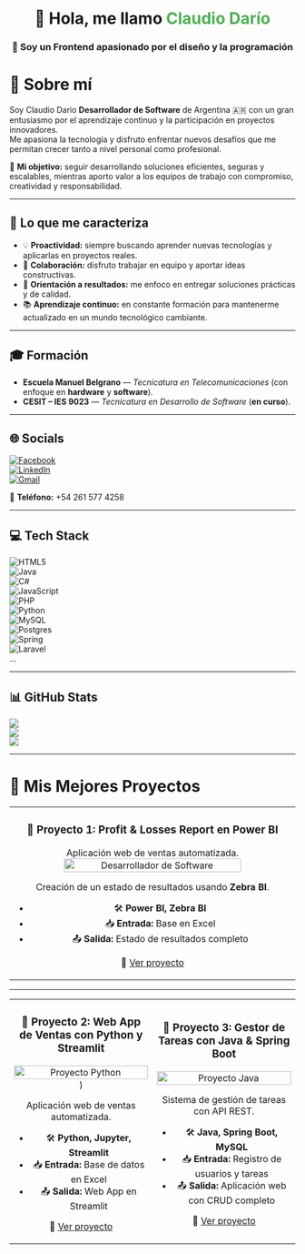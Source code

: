 <h1 align="center">👋 Hola, me llamo <span style="color:#4CAF50">Claudio Darío</span></h1>
<h3 align="center">🚀 Soy un Frontend apasionado por el diseño y la programación</h3>

# 💫 Sobre mí

Soy    Claudio Dario  **Desarrollador de Software** de Argentina 🇦🇷 con un gran entusiasmo por el aprendizaje continuo y la participación en proyectos innovadores.  
Me apasiona la tecnología y disfruto enfrentar nuevos desafíos que me permitan crecer tanto a nivel personal como profesional.  

🎯 **Mi objetivo:** seguir desarrollando soluciones eficientes, seguras y escalables, mientras aporto valor a los equipos de trabajo con compromiso, creatividad y responsabilidad.  

---

## 🌟 Lo que me caracteriza

- 💡 **Proactividad:** siempre buscando aprender nuevas tecnologías y aplicarlas en proyectos reales.  
- 🤝 **Colaboración:** disfruto trabajar en equipo y aportar ideas constructivas.  
- 🎯 **Orientación a resultados:** me enfoco en entregar soluciones prácticas y de calidad.  
- 📚 **Aprendizaje continuo:** en constante formación para mantenerme actualizado en un mundo tecnológico cambiante.  

---

## 🎓 Formación

- **Escuela Manuel Belgrano** — *Tecnicatura en Telecomunicaciones* (con enfoque en **hardware** y **software**).  
- **CESIT – IES 9023** — *Tecnicatura en Desarrollo de Software* (**en curso**).  

---

## 🌐 Socials  

[![Facebook](https://img.shields.io/badge/Facebook-%231877F2.svg?logo=Facebook&logoColor=white)](https://facebook.com/claudiossosa_l779@hotmail.com)  
[![LinkedIn](https://img.shields.io/badge/LinkedIn-%230077B5.svg?logo=linkedin&logoColor=white)](https://www.linkedin.com/in/claudio-andino-4b8ab6360)  
[![Gmail](https://img.shields.io/badge/Gmail-D14836?logo=gmail&logoColor=white)](mailto:daroclaudios778@gmail.com)

📱 **Teléfono:** +54 261 577 4258  

---

## 💻 Tech Stack

![HTML5](https://img.shields.io/badge/html5-%23E34F26.svg?style=for-the-badge&logo=html5&logoColor=white)  
![Java](https://img.shields.io/badge/java-%23ED8B00.svg?style=for-the-badge&logo=openjdk&logoColor=white)  
![C#](https://img.shields.io/badge/c%23-%23239120.svg?style=for-the-badge&logo=csharp&logoColor=white)  
![JavaScript](https://img.shields.io/badge/javascript-%23323330.svg?style=for-the-badge&logo=javascript&logoColor=%23F7DF1E)  
![PHP](https://img.shields.io/badge/php-%23777BB4.svg?style=for-the-badge&logo=php&logoColor=white)  
![Python](https://img.shields.io/badge/python-3670A0?style=for-the-badge&logo=python&logoColor=ffdd54)  
![MySQL](https://img.shields.io/badge/mysql-4479A1.svg?style=for-the-badge&logo=mysql&logoColor=white)  
![Postgres](https://img.shields.io/badge/postgres-%23316192.svg?style=for-the-badge&logo=postgresql&logoColor=white)  
![Spring](https://img.shields.io/badge/spring-%236DB33F.svg?style=for-the-badge&logo=spring&logoColor=white)  
![Laravel](https://img.shields.io/badge/laravel-%23FF2D20.svg?style=for-the-badge&logo=laravel&logoColor=white)  
... 

---

## 📊 GitHub Stats

![](https://github-readme-stats.vercel.app/api?username=claudio&theme=tokyonight&hide_border=false&include_all_commits=false&count_private=false)  
![](https://nirzak-streak-stats.vercel.app/?user=claudio&theme=tokyonight&hide_border=false)  
![](https://github-readme-stats.vercel.app/api/top-langs/?username=claudio&theme=tokyonight&hide_border=false&include_all_commits=false&count_private=false&layout=compact)  

---

# 🚀 Mis Mejores Proyectos


<div align="center">

<table>
<tr>
<td width="50%" align="center">


### 📌 Proyecto 1: **Profit & Losses Report en Power BI**  

Aplicación web de ventas automatizada.  
<img src="https://source.unsplash.com/800x400/?developer,software" alt="Desarrollador de Software" width="80%"/> 

Creación de un estado de resultados usando **Zebra BI**.  
- 🛠️ **Power BI, Zebra BI**  
- 📥 **Entrada:** Base en Excel  
- 📤 **Salida:** Estado de resultados completo  

🔗 [Ver proyecto](#)

</td>
</tr>
</table>

---

<table>
<tr>
<td width="50%" align="center">

### 📌 Proyecto 2: **Web App de Ventas con Python y Streamlit**  
<img src="[https://source.unsplash.com/600x300/?python,webapp" alt="Proyecto Python" width="100%"/>   )

Aplicación web de ventas automatizada.  
- 🛠️ **Python, Jupyter, Streamlit**  
- 📥 **Entrada:** Base de datos en Excel  
- 📤 **Salida:** Web App en Streamlit  

🔗 [Ver proyecto](#)

</td>

<td width="50%" align="center">

### 📌 Proyecto 3: **Gestor de Tareas con Java & Spring Boot**  
<img src="https://source.unsplash.com/600x300/?java,code" alt="Proyecto Java" width="100%"/>  

Sistema de gestión de tareas con API REST.  
- 🛠️ **Java, Spring Boot, MySQL**  
- 📥 **Entrada:** Registro de usuarios y tareas  
- 📤 **Salida:** Aplicación web con CRUD completo  

🔗 [Ver proyecto](#)

</td>
</tr>
</table>

</div>
